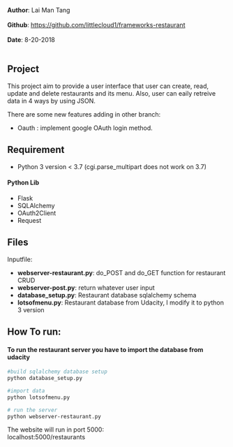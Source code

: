**Author**: Lai Man Tang<br /><br />
**Github**: https://github.com/littlecloud1/frameworks-restaurant<br /><br />
**Date**: 8-20-2018<br /><br />

## Project
  This project aim to provide a user interface that user can create, read, update and delete restaurants and its menu.
  Also, user can eaily retreive data in 4 ways by using JSON.
  
  There are some new features adding in other branch:
   * Oauth : implement google OAuth login method.


## Requirement
  * Python 3 version < 3.7 (cgi.parse_multipart does not work on 3.7)
  #### Python Lib
  * Flask
  * SQLAlchemy
  * OAuth2Client
  * Request
  
## Files
Inputfile:
  - **webserver-restaurant.py**: do_POST and do_GET function for restaurant CRUD 
  - **webserver-post.py**: return whatever user input
  - **database_setup.py**: Restaurant database sqlalchemy schema 
  - **lotsofmenu.py**: Restaurant database from Udacity, I modify it to python 3 version
  
## How To run:

#### To run the restaurant server you have to import the database from udacity
``` bash 
#build sqlalchemy database setup
python database_setup.py

#import data
python lotsofmenu.py

# run the server
python webserver-restaurant.py
``` 
The website will run in port 5000: <br/>
 localhost:5000/restaurants

